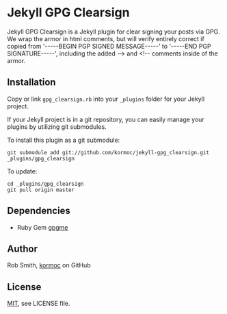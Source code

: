 # Jekyll GPG Clearsign

Jekyll GPG Clearsign is a Jekyll plugin for clear signing your posts via GPG.
We wrap the armor in html comments, but will verify entirely correct if copied
from '-----BEGIN PGP SIGNED MESSAGE-----' to '-----END PGP SIGNATURE-----',
including the added --> and <!-- comments inside of the armor.

## Installation

Copy or link `gpg_clearsign.rb` into your `_plugins` folder
for your Jekyll project.

If your Jekyll project is in a git repository, you can easily
manage your plugins by utilizing git submodules.

To install this plugin as a git submodule:

    git submodule add git://github.com/kormoc/jekyll-gpg_clearsign.git _plugins/gpg_clearsign

To update:

    cd _plugins/gpg_clearsign
    git pull origin master

## Dependencies

 * Ruby Gem [gpgme](https://github.com/ueno/ruby-gpgme)

## Author

Rob Smith, [kormoc](https://github.com/kormoc) on GitHub

## License

[MIT](http://opensource.org/licenses/MIT), see LICENSE file.

